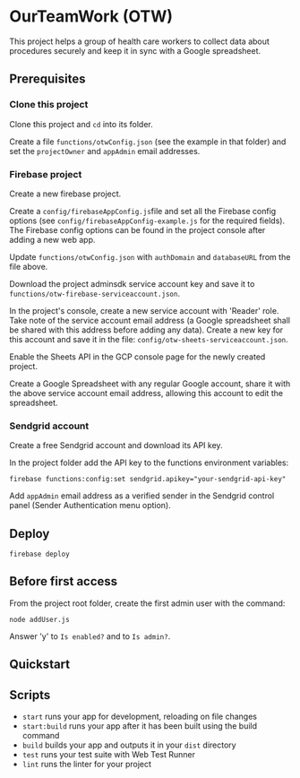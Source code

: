 # OurTeamWork (OTW)

This project helps a group of health care workers to collect data about
procedures securely and keep it in sync with a Google spreadsheet.

## Prerequisites

### Clone this project

Clone this project and `cd` into its folder.

Create a file `functions/otwConfig.json` (see the example in that folder) and
set the `projectOwner` and `appAdmin` email addresses.

### Firebase project

Create a new firebase project.

Create a `config/firebaseAppConfig.js`file and set all the Firebase config
options (see `config/firebaseAppConfig-example.js` for the required fields).
The Firebase config options can be found in the project console after
adding a new web app.

Update `functions/otwConfig.json` with `authDomain` and `databaseURL` from the
file above.

Download the project adminsdk service account key and save it to
`functions/otw-firebase-serviceaccount.json`.

In the project's console, create a new service account with 'Reader' role.
Take note of the service account email address (a Google spreadsheet shall be
shared with this address before adding any data). Create a new key for this
account and save it in the file: `config/otw-sheets-serviceaccount.json`.

Enable the Sheets API in the GCP console page for the newly created project.

Create a Google Spreadsheet with any regular Google account, share it
with the above service account email address, allowing this account to edit
the spreadsheet.

### Sendgrid account

Create a free Sendgrid account and download its API key.

In the project folder add the API key to the functions environment variables:

`firebase functions:config:set sendgrid.apikey="your-sendgrid-api-key"`

Add `appAdmin` email address as a verified sender in the Sendgrid control
panel (Sender Authentication menu option).

## Deploy

`firebase deploy`

## Before first access

From the project root folder, create the first admin user with the command:

`node addUser.js`

Answer 'y' to `Is enabled?` and to `Is admin?`.

## Quickstart

## Scripts

- `start` runs your app for development, reloading on file changes
- `start:build` runs your app after it has been built using the build command
- `build` builds your app and outputs it in your `dist` directory
- `test` runs your test suite with Web Test Runner
- `lint` runs the linter for your project

